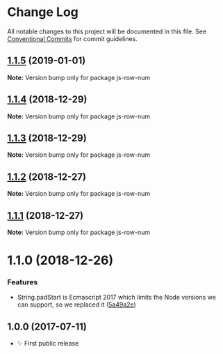 # Change Log

All notable changes to this project will be documented in this file.
See [Conventional Commits](https://conventionalcommits.org) for commit guidelines.

## [1.1.5](https://bitbucket.org/codsen/codsen/src/master/packages/js-row-num/compare/js-row-num@1.1.4...js-row-num@1.1.5) (2019-01-01)

**Note:** Version bump only for package js-row-num





## [1.1.4](https://bitbucket.org/codsen/codsen/src/master/packages/js-row-num/compare/js-row-num@1.1.3...js-row-num@1.1.4) (2018-12-29)

**Note:** Version bump only for package js-row-num





## [1.1.3](https://bitbucket.org/codsen/codsen/src/master/packages/js-row-num/compare/js-row-num@1.1.2...js-row-num@1.1.3) (2018-12-29)

**Note:** Version bump only for package js-row-num





## [1.1.2](https://bitbucket.org/codsen/codsen/src/master/packages/js-row-num/compare/js-row-num@1.1.1...js-row-num@1.1.2) (2018-12-27)

**Note:** Version bump only for package js-row-num





## [1.1.1](https://bitbucket.org/codsen/codsen/src/master/packages/js-row-num/compare/js-row-num@1.1.0...js-row-num@1.1.1) (2018-12-27)

**Note:** Version bump only for package js-row-num





# 1.1.0 (2018-12-26)


### Features

* String.padStart is Ecmascript 2017 which limits the Node versions we can support, so we replaced it ([5a49a2e](https://bitbucket.org/codsen/codsen/src/master/packages/js-row-num/commits/5a49a2e))





## 1.0.0 (2017-07-11)

- ✨ First public release
